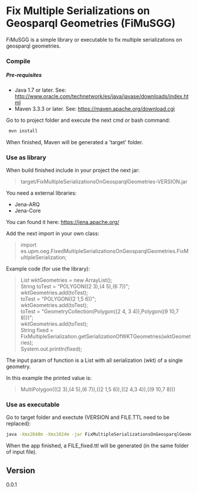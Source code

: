 # Fix Multiple Serializations on Geosparql Geometries (FiMuSGG)
FiMuSGG is a simple library or executable to fix multiple serializations on geosparql geometries.
### Compile
##### Pre-requisites
* Java 1.7 or later. See: http://www.oracle.com/technetwork/es/java/javase/downloads/index.html
* Maven 3.3.3 or later. See: https://maven.apache.org/download.cgi

Go to to project folder and execute the next cmd or bash command:
```sh
 mvn install
```
When finished, Maven will be generated a 'target' folder.
### Use as library
When build finished include in your project the next jar:
> target/FixMultipleSerializationsOnGeosparqlGeometries-VERSION.jar

You need a external libraries:
* Jena-ARQ
* Jena-Core 

You can found it here: https://jena.apache.org/

Add the next import in your own class:
> import es.upm.oeg.FixedMultipleSerializationsOnGeosparqlGeometries.FixMultipleSerialization;

Example code (for use the library):
> List<String> wktGeometries = new ArrayList<String>();\
> String toTest = "POLYGON((2 3),(4 5),(6 7))";\
> wktGeometries.add(toTest);\
> toTest = "POLYGON((2 1,5 6))";\
> wktGeometries.add(toTest);\
> toTest = "GeometryCollection(Polygon((2 4,   3 4)),Polygon((9 10,7 8)))";\
> wktGeometries.add(toTest);\
> String fixed = FixMultipleSerialization.getSerializationOfWKTGeometries(wktGeometries);\
> System.out.println(fixed);

The input param of function is a List<String> with all serialization (wkt) of a single geometry.

In this example the printed value is: 
> MultiPolygon(((2 3),(4 5),(6 7)),((2 1,5 6)),((2 4,3 4)),((9 10,7 8)))

### Use as executable
Go to target folder and exectute (VERSION and FILE.TTL need to be replaced):
```sh
java -Xmx2048m -Xms1024m -jar FixMultipleSerializationsOnGeosparqlGeometries-VERSION-jar-with-dependencies.jar FILE.TTL
```
When the app finished, a FILE_fixed.ttl will be generated (in the same folder of input file).


## Version
0.0.1